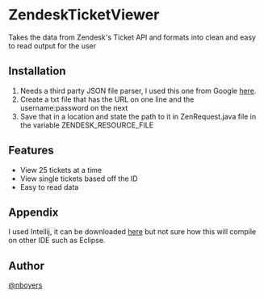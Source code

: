 
# ZendeskTicketViewer
Takes the data from Zendesk's Ticket API and formats into clean and easy to read output for the user




## Installation

1. Needs a third party JSON file parser, I used this one from Google [here](https://github.com/google/gson).
2. Create a txt file that has the URL on one line and the username:password on the next
3. Save that in a location and state the path  to it in ZenRequest.java file in the variable ZENDESK_RESOURCE_FILE


## Features

- View 25 tickets at a time
- View single tickets based off the ID
- Easy to read data



## Appendix
I used Intellij, it can be downloaded [here](https://www.jetbrains.com/idea/download/#section=mac) but not sure how this will compile on other IDE such as Eclipse.



## Author

[@nboyers](https://www.github.com/nboyers)

